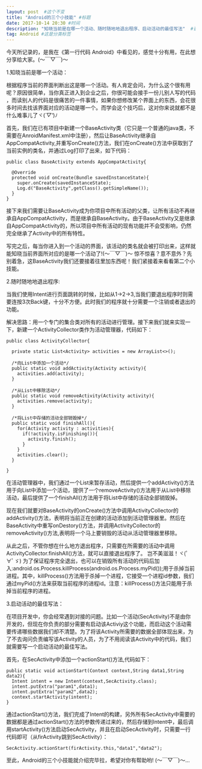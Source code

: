 ```yaml
---
layout: post  #这个不变
title: "Android的三个小技能" #标题
date: 2017-10-14 20:30 #时间
description: "知晓当前是在哪一个活动、随时随地地退出程序、启动活动的最佳写法"  #说明
tag: Android #这是分类标签
---
```


今天所记录的，是我在《第一行代码 Android》中看见的，感觉十分有用，在此想分享给大家。(～￣▽￣)～

1.知晓当前是哪一个活动：

  根据程序当前的界面判断出这是哪一个活动。有人肯定会问，为什么这个很有用呢？原因很简单，当你真正进入到企业之后，你很可能会接手一份儿别人写的代码
，而读别人的代码是很痛苦的一件事情，如果你想修改某个界面上的东西，会花很多时间去找该界面对应的活动是哪一个。而学会这个技巧后，这对你来说就都不是什么难事儿了ヾ(*´▽‘*)ﾉ

  首先，我们在已有项目中新建一个BaseActivity类（它只是一个普通的java类，不需要在AnroidManifest.xml中注册），然后让BaseActivity继承自AppCompatActivity,并重写onCreate()方法，我们在onCreate()方法中获取到了当前实例的类名，并通过Log打印了出来，如下代码：
```
public class BaseActivity extends AppCompatActivity{

  @Override
  protected void onCreate(Bundle savedInstanceState){
    super.onCreate(savedInstanceState);
    Log.d("BaseActivity",getClass().getSimpleName());
  }
}
```
  接下来我们需要让BaseActivity成为你项目中所有活动的父类，让所有活动不再继承自AppCompatActivity，而是继承自BaseActivity。由于BaseActivity又是继承自AppCompatActivity的，所以项目中所有活动的现有功能并不会受影响，仍然完全继承了Activity中的所有特性。

  写完之后，每当你进入到一个活动的界面，该活动的类名就会被打印出来，这样就能知晓当前界面所对应的是哪一个活动了!(～￣▽￣)～ 惊不惊喜？意不意外？先别着急，这BaseActivity我们还要接着往里加东西呢！我们紧接着来看看第二个小技能。

2.随时随地地退出程序:

  当我们使用Intent进行页面跳转的时候，比如从1->2->3,当我们要退出程序时则需要连按3次Back键，十分不方便。此时我们的程序就十分需要一个注销或者退出的功能。

  解决思路：用一个专门的集合类对所有的活动进行管理。接下来我们就来实现一下，新建一个ActivityCollector类作为活动管理器，代码如下：
```
public class ActivityCollector{

  private static List<Activity> activities = new ArrayList<>();

  /*向List中添加一个活动*/
  public static void addActivity(Activity activity){
    activities.add(activity);
  }

  /*从List中移除活动*/
  public static void removeActivity(Activity activity){
    activities.remove(activity);
  }

  /*将List中存储的活动全部销毁掉*/
  public static void finishAll(){
    for(Activity activity : activities){
      if(!activity.isFinishing()){
        activity.finish();
      }
    }
    activities.clear();
  }

}
```
  在活动管理器中，我们通过一个List来暂存活动，然后提供一个addActivity()方法用于向List中添加一个活动，提供了一个removeActivity()方法用于从List中移除活动，最后提供了一个finishAll()方法用于将List中存储的活动全部销毁掉。

  现在我们就要对BaseActivity的onCreate()方法中调用ActivityCollector的addActivity()方法，表明将当前正在创建的活动添加到活动管理器里。然后在BaseActivity中重写onDestory()方法，并调用ActivityCollector的removeActivity()方法,表明将一个马上要销毁的活动从活动管理器里移除。

  从此之后，不管你想在什么地方退出程序，只需要在所需要的活动中调用ActivityCollector.finishAll()方法，就可以直接退出程序了。 岂不美滋滋！ヾ(ﾟ∀ﾟゞ)
为了保证程序完全退出，也可以在销毁所有活动的代码后加入:android.os.Process.killProcess(android.os.Process.myPid());用于杀掉当前进程。其中，killProcess()方法用于杀掉一个进程，它接受一个进程id参数，我们通过myPid()方法来获取当前程序的进程id。注意：killProcess()方法只能用于杀掉当前程序的进程。

3.启动活动的最佳写法：

  在项目开发中，你会经常遇到对接的问题。比如一个活动(SecActivity)不是由你开发的，但现在你负责的部分需要有启动该Activiy这个功能，而启动这个活动需要传递哪些数据我们却不清楚。为了将该Activity所需要的数据全部体现出来，为了不去询问负责编写该Activity的人员，为了不用阅读该Activity中的代码，我们就需要写一个启动活动的最佳写法。

  首先，在SecActivity中添加一个actionStart()方法,代码如下：
  ```
  public static void actionStart(Context context,String data1,String data2){
    Intent intent = new Intent(context,SecActivity.class);
    intent.putExtra("param1",data1);
    intent.putExtra("param2",data2);
    context.startActivity(intent);
  }
  ```
  通过actionStart()方法，我们完成了Intent的构建，另外所有SecActivity中需要的数据都是通过actionStart()方法的参数传递过来的，然后存储到Intent中，最后调用startActivity()方法启动SecActivity，并且在启动SecActivity时，只需要一行代码即可（从firActivity跳到SecActivity）：
  ```
  SecActivity.actionStart(firActivity.this,"data1","data2");
  ```
至此，Android的三个小技能就介绍完毕拉，希望对你有帮助哟! (～￣▽￣)～...
